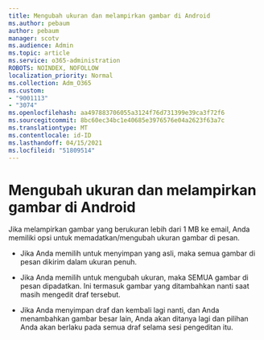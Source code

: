 ```yaml
---
title: Mengubah ukuran dan melampirkan gambar di Android
ms.author: pebaum
author: pebaum
manager: scotv
ms.audience: Admin
ms.topic: article
ms.service: o365-administration
ROBOTS: NOINDEX, NOFOLLOW
localization_priority: Normal
ms.collection: Adm_O365
ms.custom:
- "9001113"
- "3074"
ms.openlocfilehash: aa497883706055a3124f76d731399e39ca3f72f6
ms.sourcegitcommit: 8bc60ec34bc1e40685e3976576e04a2623f63a7c
ms.translationtype: MT
ms.contentlocale: id-ID
ms.lasthandoff: 04/15/2021
ms.locfileid: "51809514"
---
```

# <a name="resize-and-attach-images-on-android"></a>Mengubah ukuran dan melampirkan gambar di Android

Jika melampirkan gambar yang berukuran lebih dari 1 MB ke email, Anda memiliki opsi untuk memadatkan/mengubah ukuran gambar di pesan.
 
- Jika Anda memilih untuk menyimpan yang asli, maka semua gambar di pesan dikirim dalam ukuran penuh.
 
- Jika Anda memilih untuk mengubah ukuran, maka SEMUA gambar di pesan dipadatkan.  Ini termasuk gambar yang ditambahkan nanti saat masih mengedit draf tersebut.
 
- Jika Anda menyimpan draf dan kembali lagi nanti, dan Anda menambahkan gambar besar lain, Anda akan ditanya lagi dan pilihan Anda akan berlaku pada semua draf selama sesi pengeditan itu.
 
